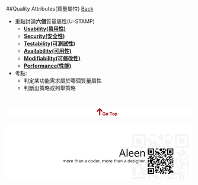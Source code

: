 ##Quality Attributes(質量屬性) [Back](./../Architecture.md)

- 重點討論**六個**質量屬性(U-STAMP)
	- [**Usability(易用性)**](./usability/usability.md)
	- [**Security(安全性)**](./security/security.md)
	- [**Testability(可測試性)**](./testability/testability.md)
	- [**Availability(可用性)**](./availability/availability.md)
	- [**Modifiability(可修改性)**](./modifiability/modifiability.md)
	- [**Performance(性能)**](./performance/performance.md)
- 考點:
	- 判定某功能需求屬於哪個質量屬性
	- 判斷出策略或列舉策略

<a href="#" style="left:200px;"><img src="./../../pic/gotop.png"></a>
=====
<a href="http://aleen42.github.io/" target="_blank" ><img src="./../../pic/tail.gif"></a>
